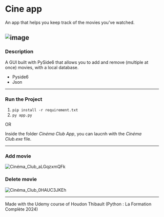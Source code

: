 # Cine app

An app that helps you keep track of the movies you've watched.

![image](https://github.com/user-attachments/assets/74334707-9274-4539-97ac-7bcb5fee676e)
---
### Description
A GUI built with PySide6 that allows you to add and remove (multiple at once) movies, with a local database.

- Pyside6
- Json
---

### Run the Project
1. `pip install -r requirement.txt`
2. `py app.py`

OR

Inside the folder *Cinéma Club App*, you can laucnh with the *Cinéma Club.exe* file.

---

### Add movie
![Cinéma_Club_aLGqzxmQFk](https://github.com/user-attachments/assets/87def225-067e-4181-849b-2623149742ca)

### Delete movie
![Cinéma_Club_0HAUC3JKEh](https://github.com/user-attachments/assets/b157ddbc-9ef5-4978-852c-2a9cbaacac3d)

---
Made with the Udemy course of Houdon Thibault (Python : La Formation Complète 2024)
